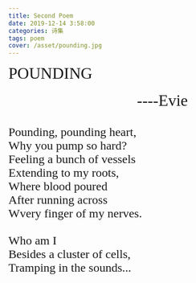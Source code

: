 ```yaml
---
title: Second Poem
date: 2019-12-14 3:58:00
categories: 诗集
tags: poem
cover: /asset/pounding.jpg
---
```

<font face="Times New Roman" size=6>POUNDING</font>  
<br>
<font face="Monotype Corsiva" size=6>&nbsp;&nbsp;&nbsp;&nbsp;&nbsp;&nbsp;&nbsp;&nbsp;&nbsp;&nbsp;&nbsp;&nbsp;&nbsp;&nbsp;&nbsp;&nbsp;&nbsp;&nbsp;&nbsp;&nbsp;&nbsp;&nbsp;&nbsp;&nbsp;&nbsp;&nbsp;&nbsp;&nbsp;&nbsp;&nbsp;&nbsp;&nbsp;----Evie</font>
<!--more-->
<br>

<font face="Ink Free" size=5>
Pounding, pounding heart,<br>
Why you pump so hard?<br>
Feeling a bunch of vessels<br>
Extending to my roots,<br>
Where blood poured<br>
After running across<br>
Wvery finger of my nerves.<br>
<br>
Who am I<br>
Besides a cluster of cells,<br>
Tramping in the sounds...<br>
<br>

</font> 
